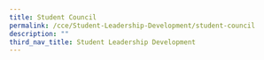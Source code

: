 ```yaml
---
title: Student Council
permalink: /cce/Student-Leadership-Development/student-council
description: ""
third_nav_title: Student Leadership Development
---
```

